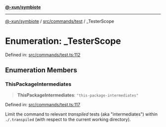 [**@-xun/symbiote**](../../../../README.md)

***

[@-xun/symbiote](../../../../README.md) / [src/commands/test](../README.md) / \_TesterScope

# Enumeration: \_TesterScope

Defined in: [src/commands/test.ts:112](https://github.com/Xunnamius/symbiote/blob/684c98756883770dff30034f576ce171f943b9a2/src/commands/test.ts#L112)

## Enumeration Members

### ThisPackageIntermediates

> **ThisPackageIntermediates**: `"this-package-intermediates"`

Defined in: [src/commands/test.ts:117](https://github.com/Xunnamius/symbiote/blob/684c98756883770dff30034f576ce171f943b9a2/src/commands/test.ts#L117)

Limit the command to relevant _transpiled_ tests (aka "intermediates")
within `./.transpiled` (with respect to the current working directory).
